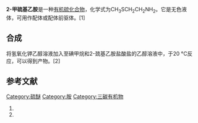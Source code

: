 **2-甲硫基乙胺**是一种[有机硫化合物](https://zh.wikipedia.org/wiki/有机硫化合物 "wikilink")，化学式为CH<sub>3</sub>SCH<sub>2</sub>CH<sub>2</sub>NH<sub>2</sub>。它是无色液体，可用作配体或配体前驱体。\[1\]

## 合成

将氢氧化钾乙醇溶液加入至碘甲烷和2-巯基乙胺盐酸盐的乙醇溶液中，于20 °C反应，可以得到产物。\[2\]

## 参考文献

<references />

[Category:硫醚](https://zh.wikipedia.org/wiki/Category:硫醚 "wikilink") [Category:胺](https://zh.wikipedia.org/wiki/Category:胺 "wikilink") [Category:三碳有机物](https://zh.wikipedia.org/wiki/Category:三碳有机物 "wikilink")

1.
2.